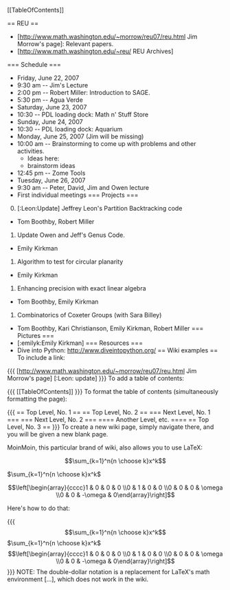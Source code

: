 [[TableOfContents]]

== REU ==
 * [http://www.math.washington.edu/~morrow/reu07/reu.html Jim Morrow's page]: Relevant papers.
 * [http://www.math.washington.edu/~reu/ REU Archives]


=== Schedule ===
 * Friday, June 22, 2007
  * 9:30 am -- Jim's Lecture
  * 2:00 pm -- Robert Miller: Introduction to SAGE.
  * 5:30 pm -- Agua Verde
 * Saturday, June 23, 2007
  * 10:30 -- PDL loading dock: Math n' Stuff Store
 * Sunday, June 24, 2007
  * 10:30 -- PDL loading dock: Aquarium
 * Monday, June 25, 2007 (Jim will be missing)
  * 10:00 am -- Brainstorming to come up with problems and other activities.
    * Ideas here:
     * brainstorm ideas
  * 12:45 pm -- Zome Tools
 * Tuesday, June 26, 2007
  * 9:30 am -- Peter, David, Jim and Owen lecture
  * First individual meetings
=== Projects ===
 0. [:Leon:Update] Jeffrey Leon's Partition Backtracking code
  * Tom Boothby, Robert Miller
 1. Update Owen and Jeff's Genus Code.
  * Emily Kirkman
 1. Algorithm to test for circular planarity
  * Emily Kirkman
 1. Enhancing precision with exact linear algebra
  * Tom Boothby, Emily Kirkman
 1. Combinatorics of Coxeter Groups (with Sara Billey)
  * Tom Boothby, Kari Christianson, Emily Kirkman, Robert Miller
=== Pictures ===
 * [:emilyk:Emily Kirkman]
=== Resources ===
 * Dive into Python: http://www.diveintopython.org/
== Wiki examples ==
To include a link:

{{{
[http://www.math.washington.edu/~morrow/reu07/reu.html Jim Morrow's page]
[:Leon: update]
}}}
To add a table of contents:

{{{
[[TableOfContents]]
}}}
To format the table of contents (simultaneously formatting the page):

{{{
== Top Level, No. 1 ==
== Top Level, No. 2 ==
=== Next Level, No. 1 ===
=== Next Level, No. 2 ===
==== Another Level, etc. ====
== Top Level, No. 3 ==
}}}
To create a new wiki page, simply navigate there, and you will be given a new blank page.

MoinMoin, this particular brand of wiki, also allows you to use LaTeX:

$$\sum_{k=1}^n{n \choose k}x^k$$

$\sum_{k=1}^n{n \choose k}x^k$

$$\left[\begin{array}{cccc}1 & 0 & 0 & 0 \\0 & 1 & 0 & 0 \\0 & 0 & 0 & \omega \\0 & 0 & -\omega & 0\end{array}\right]$$

Here's how to do that:

{{{
$$\sum_{k=1}^n{n \choose k}x^k$$
$\sum_{k=1}^n{n \choose k}x^k$
$$\left[\begin{array}{cccc}1 & 0 & 0 & 0 \\0 & 1 & 0 & 0 \\0 & 0 & 0 & \omega \\0 & 0 & -\omega & 0\end{array}\right]$$
}}}
NOTE: The double-dollar notation is a replacement for LaTeX's math environment \[...\], which does not work in the wiki.
